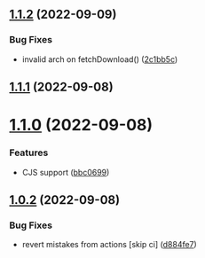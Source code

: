 ## [1.1.2](https://github.com/PalmDevs/revanced-links/compare/v1.1.1...v1.1.2) (2022-09-09)


### Bug Fixes

* invalid arch on fetchDownload() ([2c1bb5c](https://github.com/PalmDevs/revanced-links/commit/2c1bb5c72ea7a98b9705a54aa8ce165b87f67c31))

## [1.1.1](https://github.com/PalmDevs/revanced-links/compare/v1.1.0...v1.1.1) (2022-09-08)

# [1.1.0](https://github.com/PalmDevs/revanced-links/compare/v1.0.2...v1.1.0) (2022-09-08)


### Features

* CJS support ([bbc0699](https://github.com/PalmDevs/revanced-links/commit/bbc06995e3728c634a8a8c52e7f6da422a447f21))

## [1.0.2](https://github.com/PalmDevs/revanced-links/compare/v1.0.1...v1.0.2) (2022-09-08)


### Bug Fixes

* revert mistakes from actions [skip ci] ([d884fe7](https://github.com/PalmDevs/revanced-links/commit/d884fe70ca4e52e3cfd33f973130cc11f9c5f819))
